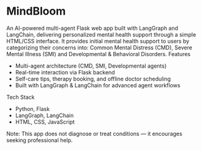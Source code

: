 # MindBloom
An AI-powered multi-agent Flask web app built with LangGraph and LangChain, delivering personalized mental health support through a simple HTML/CSS interface. It provides initial mental health support to users by categorizing their concerns into: Common Mental Distress (CMD), Severe Mental Illness (SMI) and Developmental & Behavioral Disorders. 
Features
- Multi-agent architecture (CMD, SMI, Developmental agents)
- Real-time interaction via Flask backend
- Self-care tips, therapy booking, and offline doctor scheduling
- Built with LangGraph & LangChain for advanced agent workflows

Tech Stack
- Python, Flask
- LangGraph, LangChain
- HTML, CSS, JavaScript

Note: This app does not diagnose or treat conditions — it encourages seeking professional help.

